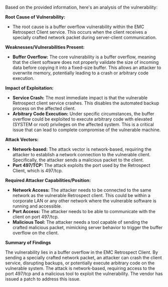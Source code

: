 Based on the provided information, here's an analysis of the vulnerability:

**Root Cause of Vulnerability:**

*   The root cause is a buffer overflow vulnerability within the EMC Retrospect Client service. This occurs when the client receives a specially crafted network packet during server-client communication.

**Weaknesses/Vulnerabilities Present:**

*   **Buffer Overflow:** The core vulnerability is a buffer overflow, meaning that the client software does not properly validate the size of incoming data before copying it into a fixed-size buffer. This allows an attacker to overwrite memory, potentially leading to a crash or arbitrary code execution.

**Impact of Exploitation:**

*   **Service Crash:** The most immediate impact is that the vulnerable Retrospect client service crashes. This disables the automated backup process on the affected client.
*   **Arbitrary Code Execution:** Under specific circumstances, the buffer overflow could be exploited to execute arbitrary code with elevated (SYSTEM or root) privileges on the affected system. This is a critical issue that can lead to complete compromise of the vulnerable machine.

**Attack Vectors:**

*   **Network-based:** The attack vector is network-based, requiring the attacker to establish a network connection to the vulnerable client. Specifically, the attacker sends a malicious packet to the client.
*   **Port 497/TCP:** The attack exploits the port used by the Retrospect Client, which is 497/tcp.

**Required Attacker Capabilities/Position:**

*   **Network Access:** The attacker needs to be connected to the same network as the vulnerable Retrospect client. This could be within a corporate LAN or any other network where the vulnerable software is running and accessible.
*   **Port Access:** The attacker needs to be able to communicate with the client on port 497/tcp.
*   **Malicious Tool:** The attacker needs a tool capable of sending the crafted malicious packet, mimicking server behavior to trigger the buffer overflow on the client.

**Summary of Findings**

The vulnerability lies in a buffer overflow in the EMC Retrospect Client. By sending a specially crafted network packet, an attacker can crash the client service, disrupting backups, or potentially execute arbitrary code on the vulnerable system. The attack is network-based, requiring access to the port 497/tcp and a malicious tool to exploit the vulnerability. The vendor has issued a patch to address this issue.